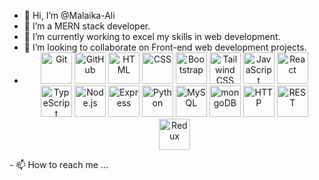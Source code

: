 - 👋 Hi, I’m @Malaika-Ali
- 👀 I’m a MERN stack developer.
- 🌱 I’m currently working to excel my skills in web development.
- 💞️ I’m looking to collaborate on Front-end web development projects.
- <div align="center">
	<a href="https://git-scm.com/doc"><img width="50" src="https://raw.githubusercontent.com/marwin1991/profile-technology-icons/refs/heads/main/icons/git.png" alt="Git" title="Git"/></a>
	<a href="https://docs.github.com/"><img width="50" src="https://raw.githubusercontent.com/marwin1991/profile-technology-icons/refs/heads/main/icons/github.png" alt="GitHub" title="GitHub"/></a>
	<a href="https://developer.mozilla.org/en-US/docs/Web/HTML"><img width="50" src="https://raw.githubusercontent.com/marwin1991/profile-technology-icons/refs/heads/main/icons/html.png" alt="HTML" title="HTML"/></a>
	<a href="https://developer.mozilla.org/en-US/docs/Web/CSS"><img width="50" src="https://raw.githubusercontent.com/marwin1991/profile-technology-icons/refs/heads/main/icons/css.png" alt="CSS" title="CSS"/></a>
	<a href="https://getbootstrap.com/docs/"><img width="50" src="https://raw.githubusercontent.com/marwin1991/profile-technology-icons/refs/heads/main/icons/bootstrap.png" alt="Bootstrap" title="Bootstrap"/></a>
	<a href="https://tailwindcss.com/docs"><img width="50" src="https://raw.githubusercontent.com/marwin1991/profile-technology-icons/refs/heads/main/icons/tailwind_css.png" alt="Tailwind CSS" title="Tailwind CSS"/></a>
	<a href="https://developer.mozilla.org/en-US/docs/Web/JavaScript"><img width="50" src="https://raw.githubusercontent.com/marwin1991/profile-technology-icons/refs/heads/main/icons/javascript.png" alt="JavaScript" title="JavaScript"/></a>
	<a href="https://reactjs.org/docs/getting-started.html"><img width="50" src="https://raw.githubusercontent.com/marwin1991/profile-technology-icons/refs/heads/main/icons/react.png" alt="React" title="React"/></a>
	<a href="https://www.typescriptlang.org/docs/"><img width="50" src="https://raw.githubusercontent.com/marwin1991/profile-technology-icons/refs/heads/main/icons/typescript.png" alt="TypeScript" title="TypeScript"/></a>
	<a href="https://nodejs.org/en/docs/"><img width="50" src="https://raw.githubusercontent.com/marwin1991/profile-technology-icons/refs/heads/main/icons/node_js.png" alt="Node.js" title="Node.js"/></a>
	<a href="https://expressjs.com/"><img width="50" src="https://raw.githubusercontent.com/marwin1991/profile-technology-icons/refs/heads/main/icons/express.png" alt="Express" title="Express"/></a>
	<a href="https://docs.python.org/3/"><img width="50" src="https://raw.githubusercontent.com/marwin1991/profile-technology-icons/refs/heads/main/icons/python.png" alt="Python" title="Python"/></a>
	<a href="https://dev.mysql.com/doc/"><img width="50" src="https://raw.githubusercontent.com/marwin1991/profile-technology-icons/refs/heads/main/icons/mysql.png" alt="MySQL" title="MySQL"/></a>
	<a href="https://docs.mongodb.com/"><img width="50" src="https://raw.githubusercontent.com/marwin1991/profile-technology-icons/refs/heads/main/icons/mongodb.png" alt="mongoDB" title="mongoDB"/></a>
	<a href="https://developer.mozilla.org/en-US/docs/Web/HTTP"><img width="50" src="https://raw.githubusercontent.com/marwin1991/profile-technology-icons/refs/heads/main/icons/http.png" alt="HTTP" title="HTTP"/></a>
	<a href="https://restfulapi.net/"><img width="50" src="https://raw.githubusercontent.com/marwin1991/profile-technology-icons/refs/heads/main/icons/rest.png" alt="REST" title="REST"/></a>
	<a href="https://redux.js.org/"><img width="50" src="https://raw.githubusercontent.com/marwin1991/profile-technology-icons/refs/heads/main/icons/redux.png" alt="Redux" title="Redux"/></a>
</div>
- 📫 How to reach me ...

<!---
Malaika-Ali/Malaika-Ali is a ✨ special ✨ repository because its `README.md` (this file) appears on your GitHub profile.
You can click the Preview link to take a look at your changes.
--->
